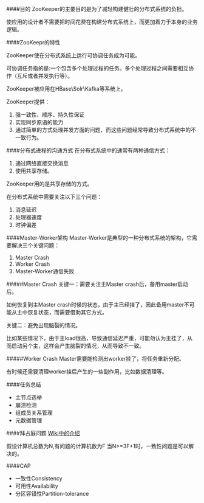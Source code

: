 ####目的
ZooKeeper的主要目的是为了减轻构建健壮的分布式系统的负担。

使应用的设计者不需要把时间花费在构建分布式系统上，而更加着力于本身的业务逻辑。

####ZooKeepr的特性

ZooKeeper使在分布式系统上运行可协调任务成为可能。

可协调任务指的是:一个包含多个处理过程的任务。多个处理过程之间需要相互协作（互斥或者并发执行等）。

ZooKeeper被应用在HBase\Solr\Kafka等系统上。

ZooKeeper提供：

1.	强一致性、顺序、持久性保证
2.	实现同步原语的能力
3.	通过简单的方式处理并发方面的问题，而这些问题经常导致分布式系统中的不一致行为。


####分布式进程的沟通方式
在分布式系统中的通常有两种通信方式：

1.	通过网络直接交换消息
2.	使用共享存储。

ZooKeeper用的是共享存储的方式。

在分布式系统中需要关注以下三个问题：

1.	消息延迟
2.	处理器速度
3.	时钟偏差


####Master-Worker架构
Master-Worker是典型的一种分布式系统的架构，它需要解决三个关键问题：

1.	Master Crash
2.	Worker Crash
3.	Master-Worker通信失败

#####Master Crash
关键一：需要关注主Master crash后，备用master启动后。

如何恢复到主Master crash时候的状态，由于主已经挂了，因此备用master不可能从主中恢复状态，而需要借助其它方式。

关键二：避免出现脑裂的情况。

比如某些情况下，由于主load很高，导致通信延迟严重，可能勿认为主挂了，从而启动另个主，这样会产生脑裂的情况，从而导致不一致。


#####Worker Crash
Master需要能检测出worker挂了，将任务重新分配。

有时候还需要清理worker挂后产生的一些副作用，比如数据清理等。

####任务总结
- 主节点选举
- 崩溃检测
- 组成员关系管理
- 元数据管理

####拜占庭问题
[Wiki中的介绍](http://zh.wikipedia.org/wiki/%E6%8B%9C%E5%8D%A0%E5%BA%AD%E5%B0%86%E5%86%9B%E9%97%AE%E9%A2%98)

假设计算机总数为N,有问题的计算机数为F
当N>=3F+1时，一致性问题是可以解决的。

####CAP
- 一致性Consistency
- 可用性Availability
- 分区容错性Partition-tolerance
